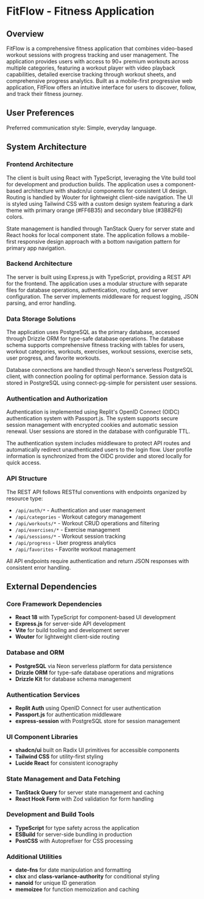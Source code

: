 # FitFlow - Fitness Application

## Overview

FitFlow is a comprehensive fitness application that combines video-based workout sessions with progress tracking and user management. The application provides users with access to 90+ premium workouts across multiple categories, featuring a workout player with video playback capabilities, detailed exercise tracking through workout sheets, and comprehensive progress analytics. Built as a mobile-first progressive web application, FitFlow offers an intuitive interface for users to discover, follow, and track their fitness journey.

## User Preferences

Preferred communication style: Simple, everyday language.

## System Architecture

### Frontend Architecture
The client is built using React with TypeScript, leveraging the Vite build tool for development and production builds. The application uses a component-based architecture with shadcn/ui components for consistent UI design. Routing is handled by Wouter for lightweight client-side navigation. The UI is styled using Tailwind CSS with a custom design system featuring a dark theme with primary orange (#FF6B35) and secondary blue (#3B82F6) colors.

State management is handled through TanStack Query for server state and React hooks for local component state. The application follows a mobile-first responsive design approach with a bottom navigation pattern for primary app navigation.

### Backend Architecture
The server is built using Express.js with TypeScript, providing a REST API for the frontend. The application uses a modular structure with separate files for database operations, authentication, routing, and server configuration. The server implements middleware for request logging, JSON parsing, and error handling.

### Data Storage Solutions
The application uses PostgreSQL as the primary database, accessed through Drizzle ORM for type-safe database operations. The database schema supports comprehensive fitness tracking with tables for users, workout categories, workouts, exercises, workout sessions, exercise sets, user progress, and favorite workouts.

Database connections are handled through Neon's serverless PostgreSQL client, with connection pooling for optimal performance. Session data is stored in PostgreSQL using connect-pg-simple for persistent user sessions.

### Authentication and Authorization
Authentication is implemented using Replit's OpenID Connect (OIDC) authentication system with Passport.js. The system supports secure session management with encrypted cookies and automatic session renewal. User sessions are stored in the database with configurable TTL.

The authentication system includes middleware to protect API routes and automatically redirect unauthenticated users to the login flow. User profile information is synchronized from the OIDC provider and stored locally for quick access.

### API Structure
The REST API follows RESTful conventions with endpoints organized by resource type:
- `/api/auth/*` - Authentication and user management
- `/api/categories` - Workout category management
- `/api/workouts/*` - Workout CRUD operations and filtering
- `/api/exercises/*` - Exercise management
- `/api/sessions/*` - Workout session tracking
- `/api/progress` - User progress analytics
- `/api/favorites` - Favorite workout management

All API endpoints require authentication and return JSON responses with consistent error handling.

## External Dependencies

### Core Framework Dependencies
- **React 18** with TypeScript for component-based UI development
- **Express.js** for server-side API development
- **Vite** for build tooling and development server
- **Wouter** for lightweight client-side routing

### Database and ORM
- **PostgreSQL** via Neon serverless platform for data persistence
- **Drizzle ORM** for type-safe database operations and migrations
- **Drizzle Kit** for database schema management

### Authentication Services
- **Replit Auth** using OpenID Connect for user authentication
- **Passport.js** for authentication middleware
- **express-session** with PostgreSQL store for session management

### UI Component Libraries
- **shadcn/ui** built on Radix UI primitives for accessible components
- **Tailwind CSS** for utility-first styling
- **Lucide React** for consistent iconography

### State Management and Data Fetching
- **TanStack Query** for server state management and caching
- **React Hook Form** with Zod validation for form handling

### Development and Build Tools
- **TypeScript** for type safety across the application
- **ESBuild** for server-side bundling in production
- **PostCSS** with Autoprefixer for CSS processing

### Additional Utilities
- **date-fns** for date manipulation and formatting
- **clsx** and **class-variance-authority** for conditional styling
- **nanoid** for unique ID generation
- **memoizee** for function memoization and caching